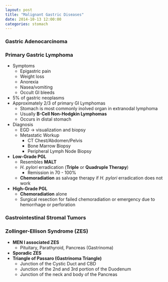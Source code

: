 ```yaml
---
layout: post
title: "Malignant Gastric Diseases"
date: 2014-10-13 12:00:00
categories: stomach
---
```


### Gastric Adenocarcinoma

### Primary Gastric Lymphoma

* Symptoms
  * Epigastric pain
  * Weight loss
  * Anorexia
  * Nasea/vomiting
  * Occult GI bleeds
* 5% of gastric neoplasms
* Approximately 2/3 of primary GI Lymphomas
  * Stomach is most commonly inolved organ in extranodal lymphoma
  * Usually **B-Cell Non-Hodgkin Lymphomas**
  * Occurs in distal stomach
* Diagnosis
  * EGD &#8594; visualization and biopsy
  * Metastatic Workup
    * CT Chest/Abdomen/Pelvis
    * Bone Marrow Biopsy
    * Peripheral Lymph Node Biopsy
* **Low-Grade PGL**
  * Resembles **MALT**
  * *H. pylori* erradication (**Triple** or **Quadruple Therapy**)
    * Remission in 70 - 100%
  * **Chemoradiation** as salvage therapy if *H. pylori* erradication does not work
* **High-Grade PGL**
  * **Chemoradiation** alone
  * Surgical resection for failed chemoradiation or emergency due to hemorrhage or perforation

### Gastrointestinal Stromal Tumors

### Zollinger-Ellison Syndrome (ZES)

* **MEN I associated ZES**
  * Pituitary, Parathyroid, Pancreas (Gastrinoma)
* **Sporadic ZES**
* **Triangle of Passaro (Gastrinoma Triangle)**
  * Junction of the Cystic Duct and CBD
  * Junction of the 2nd and 3rd portion of the Duodenum
  * Junction of the neck and body of the Pancreas